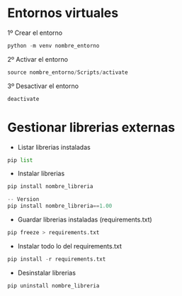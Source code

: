 # Entornos virtuales

1º Crear el entorno

```py
python -m venv nombre_entorno
```

2º Activar el entorno

```py
source nombre_entorno/Scripts/activate
```

3º Desactivar el entorno

```py
deactivate
```

# Gestionar librerias externas

- Listar librerias instaladas

```py
pip list
```

- Instalar librerias

```py
pip install nombre_libreria

-- Version
pip install nombre_libreria==1.00
```

- Guardar librerias instaladas (requirements.txt)

```py
pip freeze > requirements.txt
```

- Instalar todo lo del requirements.txt

```py
pip install -r requirements.txt
```

- Desinstalar librerias

```py
pip uninstall nombre_libreria
```
